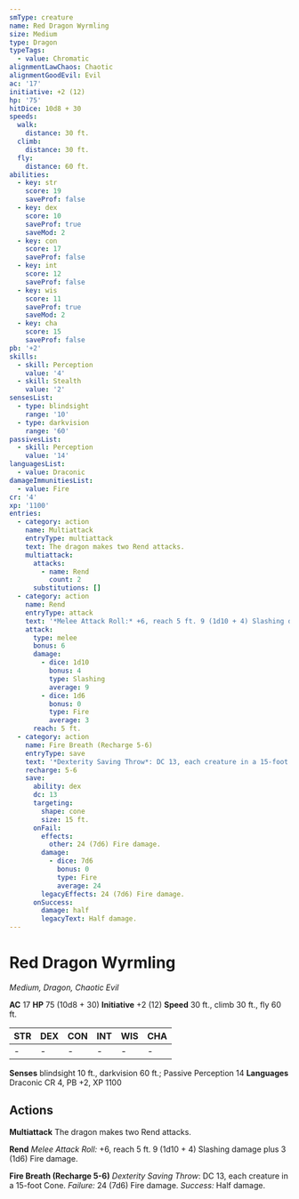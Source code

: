 ```yaml
---
smType: creature
name: Red Dragon Wyrmling
size: Medium
type: Dragon
typeTags:
  - value: Chromatic
alignmentLawChaos: Chaotic
alignmentGoodEvil: Evil
ac: '17'
initiative: +2 (12)
hp: '75'
hitDice: 10d8 + 30
speeds:
  walk:
    distance: 30 ft.
  climb:
    distance: 30 ft.
  fly:
    distance: 60 ft.
abilities:
  - key: str
    score: 19
    saveProf: false
  - key: dex
    score: 10
    saveProf: true
    saveMod: 2
  - key: con
    score: 17
    saveProf: false
  - key: int
    score: 12
    saveProf: false
  - key: wis
    score: 11
    saveProf: true
    saveMod: 2
  - key: cha
    score: 15
    saveProf: false
pb: '+2'
skills:
  - skill: Perception
    value: '4'
  - skill: Stealth
    value: '2'
sensesList:
  - type: blindsight
    range: '10'
  - type: darkvision
    range: '60'
passivesList:
  - skill: Perception
    value: '14'
languagesList:
  - value: Draconic
damageImmunitiesList:
  - value: Fire
cr: '4'
xp: '1100'
entries:
  - category: action
    name: Multiattack
    entryType: multiattack
    text: The dragon makes two Rend attacks.
    multiattack:
      attacks:
        - name: Rend
          count: 2
      substitutions: []
  - category: action
    name: Rend
    entryType: attack
    text: '*Melee Attack Roll:* +6, reach 5 ft. 9 (1d10 + 4) Slashing damage plus 3 (1d6) Fire damage.'
    attack:
      type: melee
      bonus: 6
      damage:
        - dice: 1d10
          bonus: 4
          type: Slashing
          average: 9
        - dice: 1d6
          bonus: 0
          type: Fire
          average: 3
      reach: 5 ft.
  - category: action
    name: Fire Breath (Recharge 5-6)
    entryType: save
    text: '*Dexterity Saving Throw*: DC 13, each creature in a 15-foot Cone. *Failure:*  24 (7d6) Fire damage. *Success:*  Half damage.'
    recharge: 5-6
    save:
      ability: dex
      dc: 13
      targeting:
        shape: cone
        size: 15 ft.
      onFail:
        effects:
          other: 24 (7d6) Fire damage.
        damage:
          - dice: 7d6
            bonus: 0
            type: Fire
            average: 24
        legacyEffects: 24 (7d6) Fire damage.
      onSuccess:
        damage: half
        legacyText: Half damage.
---
```


# Red Dragon Wyrmling
*Medium, Dragon, Chaotic Evil*

**AC** 17
**HP** 75 (10d8 + 30)
**Initiative** +2 (12)
**Speed** 30 ft., climb 30 ft., fly 60 ft.

| STR | DEX | CON | INT | WIS | CHA |
| --- | --- | --- | --- | --- | --- |
| - | - | - | - | - | - |

**Senses** blindsight 10 ft., darkvision 60 ft.; Passive Perception 14
**Languages** Draconic
CR 4, PB +2, XP 1100

## Actions

**Multiattack**
The dragon makes two Rend attacks.

**Rend**
*Melee Attack Roll:* +6, reach 5 ft. 9 (1d10 + 4) Slashing damage plus 3 (1d6) Fire damage.

**Fire Breath (Recharge 5-6)**
*Dexterity Saving Throw*: DC 13, each creature in a 15-foot Cone. *Failure:*  24 (7d6) Fire damage. *Success:*  Half damage.
